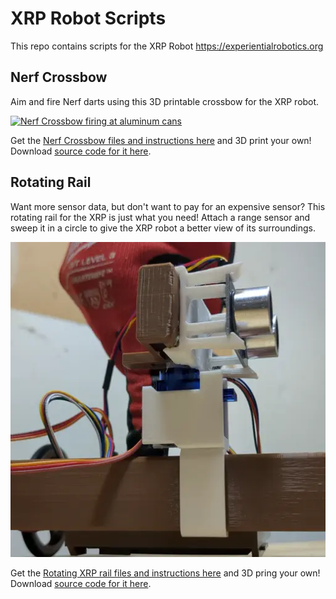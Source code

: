 # XRP Robot Scripts

This repo contains scripts for the XRP Robot https://experientialrobotics.org

## Nerf Crossbow

Aim and fire Nerf darts using this 3D printable crossbow for the XRP robot.

[![Nerf Crossbow firing at aluminum cans](http://img.youtube.com/vi/_6pLOkbwWRE/0.jpg)](http://www.youtube.com/watch?v=_6pLOkbwWRE "XRP Nerf Crossbow")

Get the [Nerf Crossbow files and instructions here](https://www.printables.com/model/927561) and 3D print your own!
Download [source code for it here](nerf_crossbow/).

## Rotating Rail

Want more sensor data, but don't want to pay for an expensive sensor?
This rotating rail for the XRP is just what you need!
Attach a range sensor and sweep it in a circle to give the XRP robot a better view of its surroundings.

![Rotating XRP rail moving back and forth](rotating_rail/rotating_rail.webp)

Get the [Rotating XRP rail files and instructions here](https://www.printables.com/model/930413) and 3D pring your own!
Download [source code for it here](rotating_rail/).